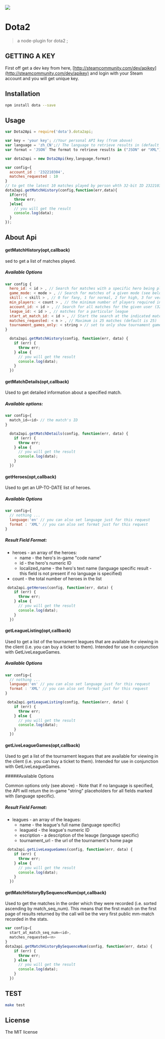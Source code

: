 
![](http://bnetpi.qiniudn.com/dota2/bg.jpg)
# Dota2
> a node-plugin for dota2 ;

## GETTING A KEY
First off get a dev key from here, [http://steamcommunity.com/dev/apikey](http://steamcommunity.com/dev/apikey) and login with your Steam account and you will get unique key.

## Installation

```sh
npm install dota --save
```
## Usage

```js
var Dota2Api = require('dota').dota2api;

var key = 'your key'; //Your personal API key (from above)
var language = 'zh_CN';// The language to retrieve results in (default is en_us) (see http://en.wikipedia.org/wiki/ISO_639-1 for the language codes (first two characters) and http://en.wikipedia.org/wiki/List_of_ISO_639-1_codes for the country codes (last two characters))
var format = 'JSON' The format to retrieve results in ("JSON" or "XML")

var dota2api = new Dota2Api(key,language,format)

var config={
  account_id : '232210304',
  matches_requested : 10
}
// to get the latest 10 matches played by person whth 32-bit ID 232210304
dota2api.getMatchHistory(config,function(err,data){
  if(err){
    throw err;
  }else{
    // you will get the result
    console.log(data);
  }
});


```

## About Api

#### getMatchHistory(opt,callback)

sed to get a list of matches played.

##### Available Options
```js
var config {
  hero_id: < id > , // Search for matches with a specific hero being played (hero ID, not name, see HEROES below)
  game_mode: < mode > , // Search for matches of a given mode (see below)
  skill: < skill > , // 0 for fany, 1 for normal, 2 for high, 3 for very high skill (default is 0)
  min_players: < count > , // the minimum number of players required in the match
  account_id: < id > , // Search for all matches for the given user (32-bit or 64-bit steam ID)
  league_id: < id > , // matches for a particular league
  start_at_match_id: < id > , // Start the search at the indicated match id, descending
  matches_requested: < n > , // Maximum is 25 matches (default is 25)
  tournament_games_only: < string > // set to only show tournament games
}
```
```js
  dota2api.getMatchHistory(config, function(err, data) {
    if (err) {
      throw err;
    } else {
      // you will get the result
      console.log(data);
    }
  })

```
#### getMatchDetails(opt,callback)


Used to get detailed information about a specified match.

##### Available options:
```js
var config={
  match_id=<id> // the match's ID
}
```
```js
  dota2api.getMatchDetails(config, function(err, data) {
    if (err) {
      throw err;
    } else {
      // you will get the result
      console.log(data);
    }
  })
```
#### getHeroes(opt,callback)

Used to get an UP-TO-DATE list of heroes.

##### Available Options
```js
var config={
  // nothing ...
  language:'en' // you can also set language just for this request
  format : 'XML' // you can also set format just for this request
}
```
##### Result Field Format:

- heroes - an array of the heroes:
  - name - the hero's in-game "code name"
  - id - the hero's numeric ID
  - localized_name - the hero's text name (language specific result - this field is not present if no language is specified)
- count - the total number of heroes in the list

```js
 dota2api.getHeroes(config, function(err, data) {
    if (err) {
      throw err;
    } else {
      // you will get the result
      console.log(data);
    }
  })
```
#### getLeagueListing(opt,callback)

Used to get a list of the tournament leagues that are available for viewing in the client (i.e. you can buy a ticket to them).
Intended for use in conjunction with GetLiveLeagueGames.

##### Available Options

```js
var config={
  // nothing ...
  language:'en' // you can also set language just for this request
  format : 'XML' // you can also set format just for this request
}
```

```js
 dota2api.getLeagueListing(config, function(err, data) {
    if (err) {
      throw err;
    } else {
      // you will get the result
      console.log(data);
    }
  })
```

#### getLiveLeagueGames(opt,callback)

Used to get a list of the tournament leagues that are available for viewing in the client (i.e. you can buy a ticket to them).
Intended for use in conjunction with GetLiveLeagueGames.

#####Available Options

Common options only (see above) - Note that if no language is specified, the API will return the in-game "string" placeholders for all fields marked with (language specific).


##### Result Field Format:

- leagues - an array of the leagues:
  - name - the league's full name (language specific)
  - leagueid - the league's numeric ID
  - escription - a description of the leauge (language specific)
  - tournament_url - the url of the tournament's home page

```js
 dota2api.getLiveLeagueGames(config, function(err, data) {
    if (err) {
      throw err;
    } else {
      // you will get the result
      console.log(data);
    }
  })
```
#### getMatchHistoryBySequenceNum(opt,callback)

Used to get the matches in the order which they were recorded (i.e. sorted ascending by match_seq_num).
This means that the first match on the first page of results returned by the call will be the very first public mm-match recorded in the stats.

```js
var config={
  start_at_match_seq_num=<id>,
  matches_requested=<n>
}
dota2api.getMatchHistoryBySequenceNum(config, function(err, data) {
    if (err) {
      throw err;
    } else {
      // you will get the result
      console.log(data);
    }
  })
```
## TEST

```sh
make test
```
## License

The MIT license